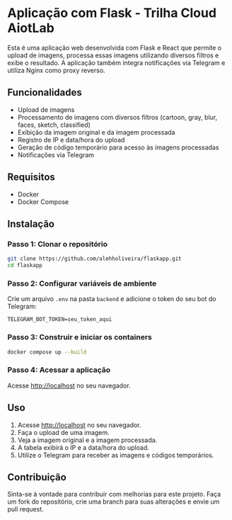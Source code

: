 # Aplicação com Flask - Trilha Cloud AiotLab

Esta é uma aplicação web desenvolvida com Flask e React que permite o upload de imagens, processa essas imagens utilizando diversos filtros e exibe o resultado. A aplicação também integra notificações via Telegram e utiliza Nginx como proxy reverso.

## Funcionalidades

- Upload de imagens
- Processamento de imagens com diversos filtros (cartoon, gray, blur, faces, sketch, classified)
- Exibição da imagem original e da imagem processada
- Registro de IP e data/hora do upload
- Geração de código temporário para acesso às imagens processadas
- Notificações via Telegram

## Requisitos

- Docker
- Docker Compose

## Instalação

### Passo 1: Clonar o repositório

```bash
git clone https://github.com/alehholiveira/flaskapp.git
cd flaskapp
```

### Passo 2: Configurar variáveis de ambiente

Crie um arquivo `.env` na pasta `backend` e adicione o token do seu bot do Telegram:

```
TELEGRAM_BOT_TOKEN=seu_token_aqui
```

### Passo 3: Construir e iniciar os containers

```bash
docker compose up --build
```

### Passo 4: Acessar a aplicação

Acesse [http://localhost](http://localhost) no seu navegador.

## Uso

1. Acesse [http://localhost](http://localhost) no seu navegador.
2. Faça o upload de uma imagem.
3. Veja a imagem original e a imagem processada.
4. A tabela exibirá o IP e a data/hora do upload.
5. Utilize o Telegram para receber as imagens e códigos temporários.

## Contribuição

Sinta-se à vontade para contribuir com melhorias para este projeto. Faça um fork do repositório, crie uma branch para suas alterações e envie um pull request.
